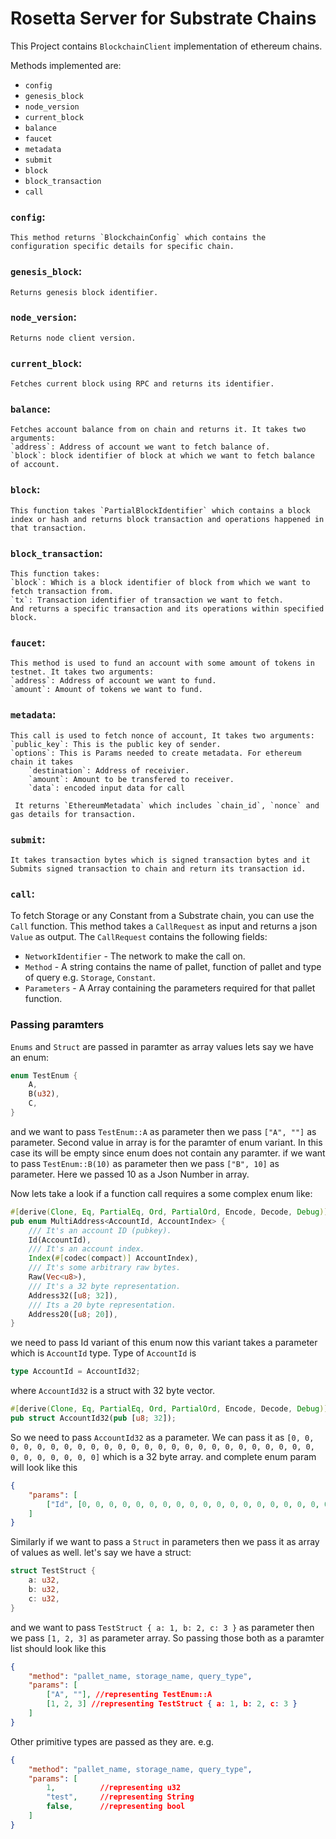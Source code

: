 # __Rosetta Server for Substrate Chains__

This Project contains `BlockchainClient` implementation of ethereum chains.

Methods implemented are:
* `config`
* `genesis_block`
* `node_version`
* `current_block`
* `balance`
* `faucet`
* `metadata`
* `submit`
* `block`
* `block_transaction`
* `call`


### `config`:
    This method returns `BlockchainConfig` which contains the configuration specific details for specific chain.

### `genesis_block`:
    Returns genesis block identifier.

### `node_version`:
    Returns node client version.

### `current_block`:
    Fetches current block using RPC and returns its identifier.

### `balance`:
    Fetches account balance from on chain and returns it. It takes two arguments:
    `address`: Address of account we want to fetch balance of.
    `block`: block identifier of block at which we want to fetch balance of account.

### `block`:
    This function takes `PartialBlockIdentifier` which contains a block index or hash and returns block transaction and operations happened in that transaction.

### `block_transaction`:
    This function takes: 
    `block`: Which is a block identifier of block from which we want to fetch transaction from.
    `tx`: Transaction identifier of transaction we want to fetch.
    And returns a specific transaction and its operations within specified block.

### `faucet`:
    This method is used to fund an account with some amount of tokens in testnet. It takes two arguments:
    `address`: Address of account we want to fund.
    `amount`: Amount of tokens we want to fund.

### `metadata`:
    This call is used to fetch nonce of account, It takes two arguments:
    `public_key`: This is the public key of sender.
    `options`: This is Params needed to create metadata. For ethereum chain it takes
        `destination`: Address of receivier.
        `amount`: Amount to be transfered to receiver.
        `data`: encoded input data for call

     It returns `EthereumMetadata` which includes `chain_id`, `nonce` and gas details for transaction.

### `submit`:
    It takes transaction bytes which is signed transaction bytes and it Submits signed transaction to chain and return its transaction id.


### `call`:
To fetch Storage or any Constant from a Substrate chain, you can use the `Call` function. This method takes a `CallRequest` as input and returns a json `Value` as output. The `CallRequest` contains the following fields:
* `NetworkIdentifier` - The network to make the call on.
* `Method` - A string contains the name of pallet, function of pallet and type of query e.g. `Storage`, `Constant`. 
* `Parameters` - A Array containing the parameters required for that pallet function.

### __Passing paramters__
`Enums` and `Struct` are passed in paramter as array values
lets say we have an enum:
```Rust
enum TestEnum {
    A,
    B(u32),
    C,
}
```
and we want to pass `TestEnum::A` as parameter then we pass `["A", ""]` as parameter.
Second value in array is for the paramter of enum variant. In this case its will be empty since enum does not contain any paramter.
if we want to pass `TestEnum::B(10)` as parameter then we pass `["B", 10]` as parameter. 
Here we passed 10 as a Json Number in array.

Now lets take a look if a function call requires a some complex enum like:
```Rust
#[derive(Clone, Eq, PartialEq, Ord, PartialOrd, Encode, Decode, Debug)]
pub enum MultiAddress<AccountId, AccountIndex> {
    /// It's an account ID (pubkey).
    Id(AccountId),
    /// It's an account index.
    Index(#[codec(compact)] AccountIndex),
    /// It's some arbitrary raw bytes.
    Raw(Vec<u8>),
    /// It's a 32 byte representation.
    Address32([u8; 32]),
    /// Its a 20 byte representation.
    Address20([u8; 20]),
}
```
we need to pass Id variant of this enum now this variant takes a parameter which is `AccountId` type. Type of `AccountId` is 

```Rust
type AccountId = AccountId32;
```
where `AccountId32` is a struct with 32 byte vector.

```Rust
#[derive(Clone, Eq, PartialEq, Ord, PartialOrd, Encode, Decode, Debug)]
pub struct AccountId32(pub [u8; 32]);
```

So we need to pass `AccountId32` as a parameter. We can pass it as `[0, 0, 0, 0, 0, 0, 0, 0, 0, 0, 0, 0, 0, 0, 0, 0, 0, 0, 0, 0, 0, 0, 0, 0, 0, 0, 0, 0, 0, 0, 0, 0]` which is a 32 byte array. and complete enum param will look like this

```Json
{
    "params": [
        ["Id", [0, 0, 0, 0, 0, 0, 0, 0, 0, 0, 0, 0, 0, 0, 0, 0, 0, 0, 0, 0, 0, 0, 0, 0, 0, 0, 0, 0, 0, 0, 0, 0]]
    ]
}

```

Similarly if we want to pass a `Struct` in parameters then we pass it as array of values as well.
let's say we have a struct:

```Rust
struct TestStruct {
    a: u32,
    b: u32,
    c: u32,
}
```
and we want to pass `TestStruct { a: 1, b: 2, c: 3 }` as parameter then we pass `[1, 2, 3]` as parameter array.
So passing those both as a paramter list should look like this
```Json
{
    "method": "pallet_name, storage_name, query_type",
    "params": [
        ["A", ""], //representing TestEnum::A
        [1, 2, 3] //representing TestStruct { a: 1, b: 2, c: 3 }
    ]
}
```

Other primitive types are passed as they are. e.g.
```Json
{
    "method": "pallet_name, storage_name, query_type",
    "params": [
        1,          //representing u32
        "test",     //representing String
        false,      //representing bool
    ]
}
```
